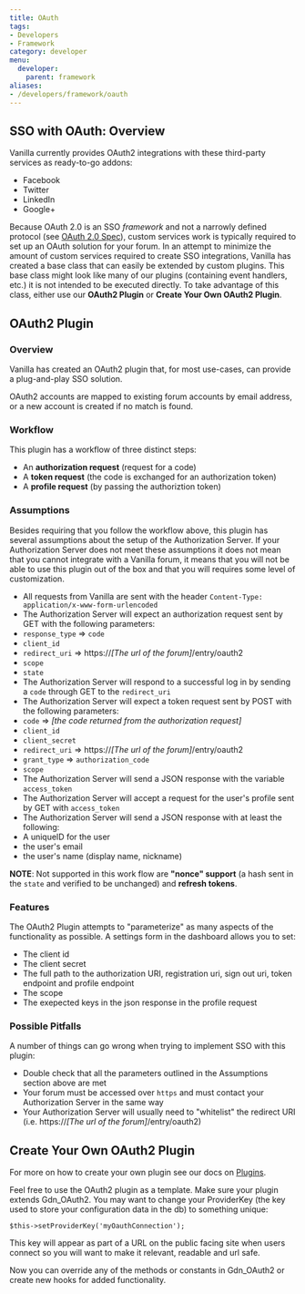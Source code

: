 ```yaml
---
title: OAuth
tags:
- Developers
- Framework
category: developer
menu:
  developer:
    parent: framework
aliases:
- /developers/framework/oauth
---
```


## SSO with OAuth: Overview

Vanilla currently provides OAuth2 integrations with these third-party services as ready-to-go addons:

* Facebook
* Twitter
* LinkedIn
* Google+

Because OAuth 2.0 is an SSO *framework* and not a narrowly defined protocol (see [OAuth 2.0 Spec](https://tools.ietf.org/html/rfc6749)), custom services work is typically required to set up an OAuth solution for your forum. In an attempt to minimize the amount of custom services required to create SSO integrations, Vanilla has created a base class that can easily be extended by custom plugins. This base class might look like many of our plugins (containing event handlers, etc.) it is not intended to be executed directly. To take advantage of this class, either use our **OAuth2 Plugin** or **Create Your Own OAuth2 Plugin**. 

## OAuth2 Plugin

### Overview

Vanilla has created an OAuth2 plugin that, for most use-cases, can provide a plug-and-play SSO solution.

OAuth2 accounts are mapped to existing forum accounts by email address, or a new account is created if no match is found.

### Workflow

This plugin has a workflow of three distinct steps:

 * An **authorization request** (request for a code)
 * A **token request** (the code is exchanged for an authorization token)
 * A **profile request** (by passing the authoriztion token)

### Assumptions

Besides requiring that you follow the workflow above, this plugin has several assumptions about the setup of the Authorization Server. If your Authorization Server does not meet these assumptions it does not mean that you cannot integrate with a Vanilla forum, it means that you will not be able to use this plugin out of the box and that you will requires some level of customization.

 * All requests from Vanilla are sent with the header `Content-Type: application/x-www-form-urlencoded`
 * The Authorization Server will expect an authorization request sent by GET with the following parameters:
  * `response_type` => `code`
  * `client_id`
  * `redirect_uri` => https://*[The url of the forum]*/entry/oauth2
  * `scope`
  * `state`
 * The Authorization Server will respond to a successful log in by sending a `code` through GET to the `redirect_uri`
 * The Authorization Server will expect a token request sent by POST with the following parameters:
  * `code` => *[the code returned from the authorization request]*
  * `client_id`
  * `client_secret`
  * `redirect_uri` => https://*[The url of the forum]*/entry/oauth2
  * `grant_type` => `authorization_code`
  * `scope`
 * The Authorization Server will send a JSON response with the variable `access_token`
 * The Authorization Server will accept a request for the user's profile sent by GET with `access_token`
 * The Authorization Server will send a JSON response with at least the following:
  * A uniqueID for the user
  * the user's email
  * the user's name (display name, nickname)

**NOTE**: Not supported in this work flow are **"nonce" support** (a hash sent in the `state` and verified to be unchanged) and **refresh tokens**.

### Features

The OAuth2 Plugin attempts to "parameterize" as many aspects of the functionality as possible. A settings form in the dashboard allows you to set:

 * The client id
 * The client secret
 * The full path to the authorization URI, registration uri, sign out uri, token endpoint and profile endpoint
 * The scope
 * The exepected keys in the json response in the profile request

### Possible Pitfalls

A number of things can go wrong when trying to implement SSO with this plugin:

 * Double check that all the parameters outlined in the Assumptions section above are met
 * Your forum must be accessed over `https` and must contact your Authorization Server in the same way
 * Your Authorization Server will usually need to "whitelist" the redirect URI (i.e. https://*[The url of the forum]*/entry/oauth2)

## Create Your Own OAuth2 Plugin

For more on how to create your own plugin see our docs on [Plugins](/developer/plugins/). 

Feel free to use the OAuth2 plugin as a template. Make sure your plugin extends Gdn_OAuth2. You may want to change your ProviderKey (the key used to store your configuration data in the db) to something unique:

`$this->setProviderKey('myOauthConnection');`

This key will appear as part of a URL on the public facing site when users connect so you will want to make it relevant, readable and url safe.

Now you can override any of the methods or constants in Gdn_OAuth2 or create new hooks for added functionality.
